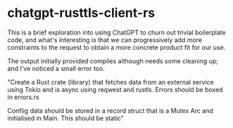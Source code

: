 # chatgpt-rusttls-client-rs

This is a brief exploration into using ChatGPT to churn out trivial boilerplate code, and what's interesting is that we can progressively add more constraints to the request to obtain a more concrete product fit for our use.

The output initially provided compiles although needs some cleaning up; and I've noticed a small error too.

"Create a Rust crate (library) that fetches data from an external service using Tokio and is async using reqwest and rustls. Errors should be boxed in errors.rs

Confiig data should be stored in a record struct that is a Mutex Arc and initialised in Main. This should be static"